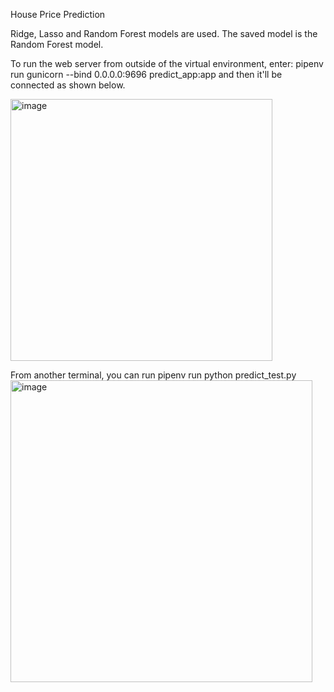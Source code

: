 House Price Prediction

Ridge, Lasso and Random Forest models are used. The saved model is the Random Forest model.



To run the web server from outside of the virtual environment, enter: 
pipenv run gunicorn --bind 0.0.0.0:9696 predict_app:app and then it'll be connected as shown below.  

<img width="419" alt="image" src="https://github.com/dencan06/mlzoomcamp/assets/43348217/fc8dbaf5-045c-408a-9307-4adcbadc3272">  

From another terminal, you can run
pipenv run python predict_test.py  
<img width="483" alt="image" src="https://github.com/dencan06/mlzoomcamp/assets/43348217/c720565b-4ddc-4125-8371-1481745d1565">  
